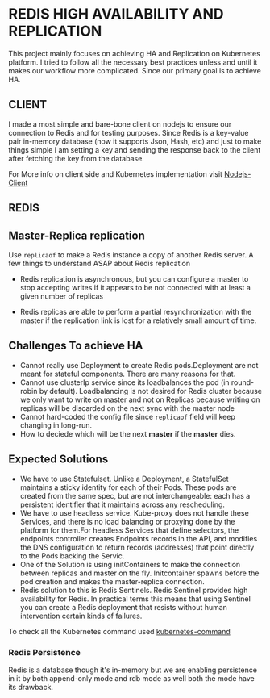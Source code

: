 # REDIS HIGH AVAILABILITY AND REPLICATION

This project mainly focuses on achieving HA and Replication on Kubernetes platform. I tried to follow all the necessary best practices unless and until it makes our workflow more complicated. Since our primary goal is to achieve HA.


## CLIENT

I made a most simple and bare-bone client on nodejs to ensure our connection to Redis and for testing purposes. Since Redis is a key-value pair in-memory database (now it supports Json, Hash, etc) and just to make things simple I am setting a key and sending the response back to the client after fetching the key from the database.

For More info on client side and Kubernetes implementation visit [Nodejs-Client](https://github.com/sourikghosh/redisHA/tree/main/client)

## REDIS
## Master-Replica replication
Use ` replicaof ` to make a Redis instance a copy of another Redis server. A few things to understand ASAP about Redis replication

- Redis replication is asynchronous, but you can configure a master to stop accepting writes if it appears to be not connected with at least a given number of replicas

- Redis replicas are able to perform a partial resynchronization with the master if the replication link is lost for a relatively small amount of time.

## Challenges To achieve HA
- Cannot really use Deployment to create Redis pods.Deployment are not meant for stateful components. There are many reasons for that.
- Cannot use clusterIp service since its loadbalances the pod (in round-robin by default).
  Loadbalancing is not desired for Redis cluster because we only want to write on master and not on Replicas because writing on replicas will be discarded on the next sync with the master node
- Cannot hard-coded the config file since `replicaof` field will keep changing in long-run.
- How to deciede which will be the next **master** if the **master** dies.

## Expected Solutions
- We have to use Statefulset. Unlike a Deployment, a StatefulSet maintains a sticky identity for each of their Pods. These pods are created from the same spec, but are not interchangeable: each has a persistent identifier that it maintains across any rescheduling.
- We have to use headless service. Kube-proxy does not handle these Services, and there is no load balancing or proxying done by the platform for them.For headless Services that define selectors, the endpoints controller creates Endpoints records in the API, and modifies the DNS configuration to return records (addresses) that point directly to the Pods backing the Servic.
- One of the Solution is using initContainers to make the connection between replicas and master on the fly. Initcontainer spawns before the pod creation and makes the master-replica connection.
- Redis solution to this is Redis Sentinels. Redis Sentinel provides high availability for Redis. In practical terms this means that using Sentinel you can create a Redis deployment that resists without human intervention certain kinds of failures.

To check all the Kubernetes command used [kubernetes-command](https://github.com/sourikghosh/redisHA/blob/main/kubernetes-command.md)

### Redis Persistence
Redis is a database though it's in-memory but we are enabling persistence in it by both append-only mode and rdb mode as well both the mode have its drawback.

<!-- ##### RDB mode
This makes the format more resistant to corruption but there is a performance hit to pay (around 10%) when saving and loading RDB files, so you can disable it.
If you want to save some CPU in the saving child set it to 'no' but the dataset will likely be bigger if you have compressible values or keys. -->
